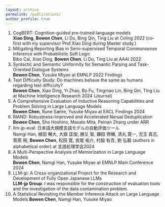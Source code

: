 ```yaml
---
layout: archive
permalink: /publications/
author_profile: true
---
```


1. CogBERT: Cognition-guided pre-trained language models  
**Xiao Ding**, **Bowen Chen**, Li Du, Bing Qin, Ting Liu at Coling 2022 (co-first with my supervisor Prof.Xiao Ding during Master study.)    
2. Mitigating Reporting Bias in Semi-supervised Temporal Commonsense Inference with Probabilistic Soft Logic  
Bibo Cai, Xiao Ding, **Bowen Chen**, Li Du, Ting Liu at AAAI 2022  
3. Syntactic and Semantic Uniformity for Semantic Parsing and Task-Oriented Dialogue Systems  
**Bowen Chen**, Yusuke Miyao at EMNLP 2022 Findings  
4. Text Difficulty Study: Do machines behave the same as humans regarding text difficulty?   
**Bowen Chen**, Xiao Ding, Yi Zhao, Bo Fu, Tingmao Lin, Bing Qin, Ting Liu at Machine Intellgience Research 2024 (Journal) 
5. A Comprehensive Evaluation of Inductive Reasoning Capabilities and Problem Solving in Large Language Models  
**Bowen Chen**, Rune Sætre, Yusuke Miyao at EACL Findings 2024  
6. RIAND: Robustness-Improved and Accelerated Nerual Deduplication  
**Bowen Chen**, Sho Hoshino, Masato Mita, Peinan Zhang under ARR
7. llm-jp-eval: 日本語大規模言語モデルの自動評価ツール  
Namgi Han, 植田 暢大, 大嶽 匡俊, 勝又 智, 鎌田 啓輔, 清丸 寛一, 児玉 貴志, 菅原 朔, **Bowen Chen**, 松田 寛, 宮尾 祐介, 村脇 有吾, 劉 弘毅 (authors in alphabetical order) at 言語処理学会2024
8. A Multi-Perspective Analysis of Memorization in Large Language Models  
**Bowen Chen**, Namgi Han, Yusuke Miyao at EMNLP Main Conference 2024
9. LLM-jp: A Cross-organizational Project for the Research and Development of Fully Open Japanese LLMs  
**LLM-jp Group**: I was responsible for the construction of evaluation tools and the investigation of the data contamination problem.
10. A Statistical Revisiting the Member Inference Attack on Large Language Models
**Bowen Chen**, Namgi Han, Yusuke Miyao




